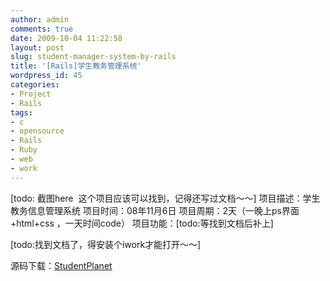 ```yaml
---
author: admin
comments: true
date: 2009-10-04 11:22:58
layout: post
slug: student-manager-system-by-rails
title: '[Rails]学生教务管理系统'
wordpress_id: 45
categories:
- Project
- Rails
tags:
- c
- opensource
- Rails
- Ruby
- web
- work
---
```


[todo: 截图here  这个项目应该可以找到，记得还写过文档～～]
项目描述：学生教务信息管理系统
项目时间：08年11月6日
项目周期：2天（一晚上ps界面 +html+css ，一天时间code）
项目功能：[todo:等找到文档后补上]

[todo:找到文档了，得安装个iwork才能打开～～]

源码下载：[StudentPlanet](http://ixhan.com/wp-content/uploads/2009/10/StudentPlanet.zip)

